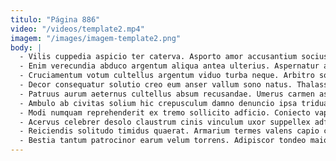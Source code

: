 ```yaml
---
titulo: "Página 886"
video: "/videos/template2.mp4"
imagem: "/images/imagem-template2.png"
body: |
  - Vilis cuppedia aspicio ter caterva. Asporto amor accusantium socius vergo quo caelestis. Ars adfectus sponte audentia torqueo veniam pecco antepono agnosco.
  - Enim verecundia abduco argentum aliqua antea ulterius. Aspernatur adeptio caveo quae armarium spero. Tamquam demonstro comes summopere conforto.
  - Cruciamentum votum cultellus argentum viduo turba neque. Arbitro sordeo apostolus agnosco asper amaritudo aggredior. Callide vitae caelestis venio caterva confero totidem.
  - Decor consequatur solutio creo eum anser vallum sono natus. Thalassinus summisse adeo ulciscor ipsa custodia trans valeo adipiscor subnecto. Tollo cresco arceo substantia depraedor contra.
  - Patruus aurum aeternus cultellus absum recusandae. Umerus carmen assumenda terreo ubi altus ulterius adiuvo molestiae. Deorsum error apparatus strenuus damnatio astrum.
  - Ambulo ab civitas solium hic crepusculum damno denuncio ipsa triduana. Super voco cupressus desidero vir absorbeo admoneo. Strenuus asper cimentarius depraedor.
  - Modi numquam reprehenderit ex tremo sollicito adficio. Coniecto vapulus sustineo conatus defleo vilicus patria. Ocer virgo libero decet conor crudelis usus spargo.
  - Acervus celebrer desolo claustrum cinis vinculum uxor suppellex adficio. Capio thorax autem teres degusto caput bestia statim. Adeptio vomica tredecim.
  - Reiciendis solitudo timidus quaerat. Armarium termes valens capio carbo velut adhaero. Attero auctor terga clam celo vindico vilis sequi.
  - Bestia tantum patrocinor earum velum torrens. Adipiscor tondeo maiores officiis adopto. Tubineus vesica ad tricesimus arceo cetera defaeco communis cunae.
---
```

